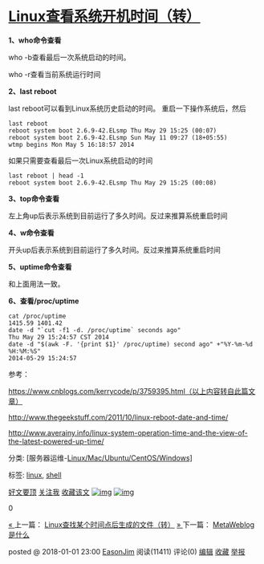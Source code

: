 # [Linux查看系统开机时间（转）](https://www.cnblogs.com/EasonJim/p/8169304.html)

**1、who命令查看**

who -b查看最后一次系统启动的时间。

who -r查看当前系统运行时间

**2、last reboot**

last reboot可以看到Linux系统历史启动的时间。 重启一下操作系统后，然后

```
last reboot
reboot system boot 2.6.9-42.ELsmp Thu May 29 15:25 (00:07)
reboot system boot 2.6.9-42.ELsmp Sun May 11 09:27 (18+05:55)
wtmp begins Mon May 5 16:18:57 2014
```

如果只需要查看最后一次Linux系统启动的时间 

```
last reboot | head -1
reboot system boot 2.6.9-42.ELsmp Thu May 29 15:25 (00:08) 
```

**3、top命令查看**

左上角up后表示系统到目前运行了多久时间。反过来推算系统重启时间

**4、w命令查看**

开头up后表示系统到目前运行了多久时间。反过来推算系统重启时间

**5、uptime命令查看**

和上面用法一致。

**6、查看/proc/uptime**

```
cat /proc/uptime
1415.59 1401.42
date -d "`cut -f1 -d. /proc/uptime` seconds ago"
Thu May 29 15:24:57 CST 2014
date -d "$(awk -F. '{print $1}' /proc/uptime) second ago" +"%Y-%m-%d %H:%M:%S"  
2014-05-29 15:24:57
```

 

参考：

https://www.cnblogs.com/kerrycode/p/3759395.html（以上内容转自此篇文章）

http://www.thegeekstuff.com/2011/10/linux-reboot-date-and-time/

http://www.averainy.info/linux-system-operation-time-and-the-view-of-the-latest-powered-up-time/

分类: [服务器运维-[Linux/Mac/Ubuntu/CentOS/Windows\]](https://www.cnblogs.com/EasonJim/category/811268.html)

标签: [linux](https://www.cnblogs.com/EasonJim/tag/linux/), [shell](https://www.cnblogs.com/EasonJim/tag/shell/)

[好文要顶](javascript:void(0);) [关注我](javascript:void(0);) [收藏该文](javascript:void(0);) [![img](https://common.cnblogs.com/images/icon_weibo_24.png)](javascript:void(0);) [![img](https://common.cnblogs.com/images/wechat.png)](javascript:void(0);)

0

[« ](https://www.cnblogs.com/EasonJim/p/8169262.html)上一篇： [Linux查找某个时间点后生成的文件（转）](https://www.cnblogs.com/EasonJim/p/8169262.html)
[» ](https://www.cnblogs.com/EasonJim/p/8169538.html)下一篇： [MetaWeblog是什么](https://www.cnblogs.com/EasonJim/p/8169538.html)

posted @ 2018-01-01 23:00 [EasonJim](https://www.cnblogs.com/EasonJim/) 阅读(11411) 评论(0) [编辑](https://i.cnblogs.com/EditPosts.aspx?postid=8169304) [收藏](javascript:void(0)) [举报](javascript:void(0))